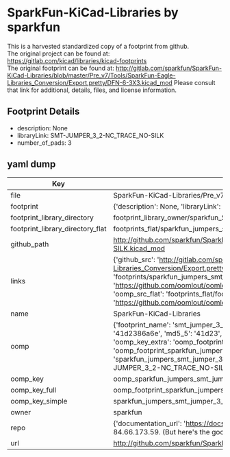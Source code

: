 # SparkFun-KiCad-Libraries by sparkfun  
This is a harvested standardized copy of a footprint from github.  
The original project can be found at:  
https://gitlab.com/kicad/libraries/kicad-footprints  
The original footprint can be found at:
http://gitlab.com/sparkfun/SparkFun-KiCad-Libraries/blob/master/Pre_v7/Tools/SparkFun-Eagle-Libraries_Conversion/Export.pretty/DFN-6-3X3.kicad_mod
Please consult that link for additional, details, files, and license information.  
## Footprint Details
* description: None  
* libraryLink: SMT-JUMPER_3_2-NC_TRACE_NO-SILK  
* number_of_pads: 3  
## yaml dump  
| Key | Value |  
| --- | --- |  
| file | SparkFun-KiCad-Libraries/Pre_v7/Footprints/Jumpers.pretty/SMT-JUMPER_3_2-NC_TRACE_NO-SILK.kicad_mod |  
| footprint | {'description': None, 'libraryLink': 'SMT-JUMPER_3_2-NC_TRACE_NO-SILK', 'number_of_pads': 3} |  
| footprint_library_directory | footprint_library_owner/sparkfun_SparkFun-KiCad-Libraries |  
| footprint_library_directory_flat | footprints_flat/sparkfun_jumpers_smt_jumper_3_2_nc_trace_no_silk/working |  
| github_path | http://github.com/sparkfun/SparkFun-KiCad-Libraries/blob/master/Pre_v7/Footprints/Jumpers.pretty/SMT-JUMPER_3_2-NC_TRACE_NO-SILK.kicad_mod |  
| links | {'github_src': 'http://gitlab.com/sparkfun/SparkFun-KiCad-Libraries/blob/master/Pre_v7/Tools/SparkFun-Eagle-Libraries_Conversion/Export.pretty/DFN-6-3X3.kicad_mod', 'github_src_repo': 'https://gitlab.com/kicad/libraries/kicad-footprints', 'oomp_bot': 'footprints/sparkfun_jumpers_smt_jumper_3_2_nc_trace_no_silk/working', 'oomp_bot_github': 'https://github.com/oomlout/oomlout_oomp_footprint_bot/tree/main/footprints/sparkfun_jumpers_smt_jumper_3_2_nc_trace_no_silk/working', 'oomp_src_flat': 'footprints_flat/footprints_flat/sparkfun_jumpers_smt_jumper_3_2_nc_trace_no_silk/working', 'oomp_src_flat_github': 'https://github.com/oomlout/oomlout_oomp_footprint_src/tree/main/footprints_flat/sparkfun_jumpers_smt_jumper_3_2_nc_trace_no_silk/working'} |  
| name | SparkFun-KiCad-Libraries |  
| oomp | {'footprint_name': 'smt_jumper_3_2_nc_trace_no_silk', 'library_name': 'jumpers', 'md5': '41d2386a6ea30d4432af292b7aa6089d', 'md5_10': '41d2386a6e', 'md5_5': '41d23', 'md5_6': '41d238', 'oomp_key': 'oomp_sparkfun_jumpers_smt_jumper_3_2_nc_trace_no_silk', 'oomp_key_extra': 'oomp_footprint_sparkfun_jumpers_smt_jumper_3_2_nc_trace_no_silk', 'oomp_key_full': 'oomp_footprint_sparkfun_jumpers_smt_jumper_3_2_nc_trace_no_silk_41d238', 'oomp_key_simple': 'sparkfun_jumpers_smt_jumper_3_2_nc_trace_no_silk', 'original_filename': 'SparkFun-KiCad-Libraries/Pre_v7/Footprints/Jumpers.pretty/SMT-JUMPER_3_2-NC_TRACE_NO-SILK.kicad_mod', 'owner_name': 'sparkfun'} |  
| oomp_key | oomp_sparkfun_jumpers_smt_jumper_3_2_nc_trace_no_silk |  
| oomp_key_full | oomp_footprint_sparkfun_jumpers_smt_jumper_3_2_nc_trace_no_silk |  
| oomp_key_simple | sparkfun_jumpers_smt_jumper_3_2_nc_trace_no_silk |  
| owner | sparkfun |  
| repo | {'documentation_url': 'https://docs.github.com/rest/overview/resources-in-the-rest-api#rate-limiting', 'message': "API rate limit exceeded for 84.66.173.59. (But here's the good news: Authenticated requests get a higher rate limit. Check out the documentation for more details.)"} |  
| url | http://github.com/sparkfun/SparkFun-KiCad-Libraries |  

